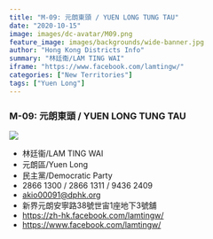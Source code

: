 ```yaml
---
title: "M-09: 元朗東頭 / YUEN LONG TUNG TAU"
date: "2020-10-15"
image: images/dc-avatar/M09.png
feature_image: images/backgrounds/wide-banner.jpg
author: "Hong Kong Districts Info"
summary: "林廷衞/LAM TING WAI"
iframe: "https://www.facebook.com/lamtingw/"
categories: ["New Territories"]
tags: ["Yuen Long"]
---
```


### M-09: 元朗東頭 / YUEN LONG TUNG TAU  
![](/images/dc-avatar/M09.png)  

 - 林廷衞/LAM TING WAI  
 - 元朗區/Yuen Long  
 - 民主黨/Democratic Party  
 - 2866 1300 / 2866 1311 / 9436 2409  
 - akio00091@dphk.org  
 - 新界元朗安寧路38號世宙1座地下3號舖  
 - https://zh-hk.facebook.com/lamtingw/  
 - https://www.facebook.com/lamtingw/
